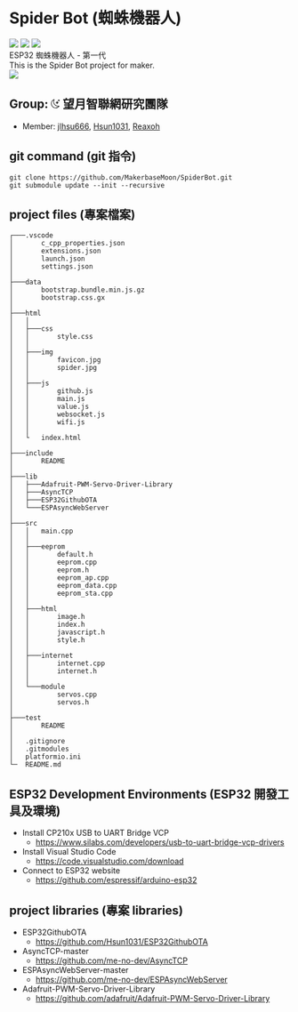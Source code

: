 # Spider Bot (蜘蛛機器人)
![](https://img.shields.io/badge/version-v0.2.5-blue) ![](https://img.shields.io/badge/platformIO%20core-6.1.5-orange) ![](https://img.shields.io/badge/Espressif%2032-5.1.1-green)<br>
ESP32 蜘蛛機器人 - 第一代 <br>
This is the Spider Bot project for maker. <br>
<img src="https://github.com/MakerbaseMoon/SpiderBot/releases/download/v0.0.1/spider.jpg"></img>

<h2>Group:&nbsp;<svg xmlns="http://www.w3.org/2000/svg" width="16" height="16" fill="currentColor" class="bi bi-moon-stars" viewBox="0 0 16 16"><path d="M6 .278a.768.768 0 0 1 .08.858 7.208 7.208 0 0 0-.878 3.46c0 4.021 3.278 7.277 7.318 7.277.527 0 1.04-.055 1.533-.16a.787.787 0 0 1 .81.316.733.733 0 0 1-.031.893A8.349 8.349 0 0 1 8.344 16C3.734 16 0 12.286 0 7.71 0 4.266 2.114 1.312 5.124.06A.752.752 0 0 1 6 .278zM4.858 1.311A7.269 7.269 0 0 0 1.025 7.71c0 4.02 3.279 7.276 7.319 7.276a7.316 7.316 0 0 0 5.205-2.162c-.337.042-.68.063-1.029.063-4.61 0-8.343-3.714-8.343-8.29 0-1.167.242-2.278.681-3.286z"/><path d="M10.794 3.148a.217.217 0 0 1 .412 0l.387 1.162c.173.518.579.924 1.097 1.097l1.162.387a.217.217 0 0 1 0 .412l-1.162.387a1.734 1.734 0 0 0-1.097 1.097l-.387 1.162a.217.217 0 0 1-.412 0l-.387-1.162A1.734 1.734 0 0 0 9.31 6.593l-1.162-.387a.217.217 0 0 1 0-.412l1.162-.387a1.734 1.734 0 0 0 1.097-1.097l.387-1.162zM13.863.099a.145.145 0 0 1 .274 0l.258.774c.115.346.386.617.732.732l.774.258a.145.145 0 0 1 0 .274l-.774.258a1.156 1.156 0 0 0-.732.732l-.258.774a.145.145 0 0 1-.274 0l-.258-.774a1.156 1.156 0 0 0-.732-.732l-.774-.258a.145.145 0 0 1 0-.274l.774-.258c.346-.115.617-.386.732-.732L13.863.1z"/></svg>&nbsp;望月智聯網研究團隊</h2>

* Member: [jlhsu666](https://github.com/jlhsu666), [Hsun1031](https://github.com/Hsun1031), [Reaxoh](https://github.com/Reaxoh)

## git command (git 指令)

```
git clone https://github.com/MakerbaseMoon/SpiderBot.git
git submodule update --init --recursive
``` 

## project files (專案檔案)

```
┌───.vscode
│       c_cpp_properties.json
│       extensions.json
│       launch.json
│       settings.json
│
├───data
│       bootstrap.bundle.min.js.gz
│       bootstrap.css.gx
│
├───html
│   │
│   ├───css
│   │       style.css
│   │
│   ├───img
│   │       favicon.jpg
│   │       spider.jpg
│   │
│   ├───js
│   │       github.js
│   │       main.js
│   │       value.js
│   │       websocket.js
│   │       wifi.js
│   │
│   └   index.html
│
├───include
│       README
│       
├───lib
│   ├───Adafruit-PWM-Servo-Driver-Library
│   ├───AsyncTCP
│   ├───ESP32GithubOTA
│   └───ESPAsyncWebServer
│
├───src
│   │   main.cpp
│   │
│   ├───eeprom
│   │       default.h
│   │       eeprom.cpp
│   │       eeprom.h
│   │       eeprom_ap.cpp
│   │       eeprom_data.cpp
│   │       eeprom_sta.cpp
│   │
│   ├───html
│   │       image.h
│   │       index.h
│   │       javascript.h
│   │       style.h
│   │
│   ├───internet
│   │       internet.cpp
│   │       internet.h
│   │
│   └───module
│           servos.cpp
│           servos.h
│
├───test
│       README
│
│   .gitignore
│   .gitmodules
│   platformio.ini
└─  README.md
```

## ESP32 Development Environments (ESP32 開發工具及環境)

* Install CP210x USB to UART Bridge VCP
  * <https://www.silabs.com/developers/usb-to-uart-bridge-vcp-drivers>
* Install Visual Studio Code
  * <https://code.visualstudio.com/download>
* Connect to ESP32 website
  * <https://github.com/espressif/arduino-esp32>

## project libraries (專案 libraries)
* ESP32GithubOTA
  * <https://github.com/Hsun1031/ESP32GithubOTA>
* AsyncTCP-master
  * <https://github.com/me-no-dev/AsyncTCP>
* ESPAsyncWebServer-master
  * <https://github.com/me-no-dev/ESPAsyncWebServer>
* Adafruit-PWM-Servo-Driver-Library
  * <https://github.com/adafruit/Adafruit-PWM-Servo-Driver-Library>
